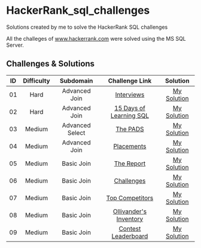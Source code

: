 # HackerRank_sql_challenges
Solutions created by me to solve the HackerRank SQL challenges

All the challeges of www.hackerrank.com were solved using the MS SQL Server. 

## Challenges & Solutions

ID | Difficulty | Subdomain | Challenge Link | Solution
:-----:|:-----:|:-------:|:-------:|:-------:
01 | Hard | Advanced Join | [Interviews](https://www.hackerrank.com/challenges/interviews/problem) | [My Solution](https://github.com/analimaps/HackerRank_sql_challenges/blob/main/01_Interviews.sql) |
02 | Hard | Advanced Join | [15 Days of Learning SQL](https://www.hackerrank.com/challenges/15-days-of-learning-sql/problem) | [My Solution](https://github.com/analimaps/HackerRank_sql_challenges/blob/main/02_15_Days_%20of_Learning_SQL.sql) |
03 | Medium | Advanced Select | [The PADS](https://www.hackerrank.com/challenges/the-pads/problem) | [My Solution](https://github.com/analimaps/HackerRank_sql_challenges/blob/main/03_The_pads.sql) |
04 | Medium | Advanced Join | [Placements](https://www.hackerrank.com/challenges/placements/problem) | [My Solution](https://github.com/analimaps/HackerRank_sql_challenges/blob/main/04_Placements.sql) |
05 | Medium | Basic Join | [The Report](https://www.hackerrank.com/challenges/the-report/problem) | [My Solution](https://github.com/analimaps/HackerRank_sql_challenges/blob/main/05_The_Report.sql) |
06 | Medium | Basic Join | [Challenges](https://www.hackerrank.com/challenges/challenges/problem) | [My Solution](https://github.com/analimaps/HackerRank_sql_challenges/blob/main/Challenges.sql) |
07 | Medium | Basic Join | [Top Competitors](https://www.hackerrank.com/challenges/full-score/problem) | [My Solution](https://github.com/analimaps/HackerRank_sql_challenges/blob/main/07_top_competitors.sql) |
08 | Medium | Basic Join | [Ollivander's Inventory](https://www.hackerrank.com/challenges/harry-potter-and-wands/problem) | [My Solution](https://github.com/analimaps/HackerRank_sql_challenges/blob/main/08_Ollivanders_Inventory) |
09 | Medium | Basic Join | [Contest Leaderboard](https://www.hackerrank.com/challenges/contest-leaderboard/problem) | [My Solution](https://github.com/analimaps/HackerRank_sql_challenges/blob/main/09_Contest_Leaderboard.sql) |




